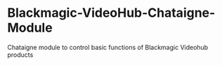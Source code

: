 # Blackmagic-VideoHub-Chataigne-Module
Chataigne module to control basic functions of Blackmagic Videohub products
